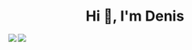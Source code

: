 <h1 align="center">Hi 👋, I'm Denis</h1>

<img align="left" src="https://github-readme-stats.vercel.app/api?username=DenisNomokonov&show_icons=true&theme=blue-green"/>
<img align="left" src="https://github-readme-stats.vercel.app/api/top-langs/?username=DenisNomokonov&layout=compact"/>
